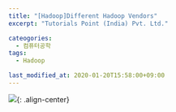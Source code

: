 ```yaml
---
title: "[Hadoop]Different Hadoop Vendors"
excerpt: "Tutorials Point (India) Pvt. Ltd."

cateogories:
  - 컴퓨터공학
tags:
  - Hadoop

last_modified_at: 2020-01-20T15:58:00+09:00
---
```


![](https://eliotjang.github.io/assets/images/hadoop/different-vendors-of-hadoop.png){: .align-center}  


